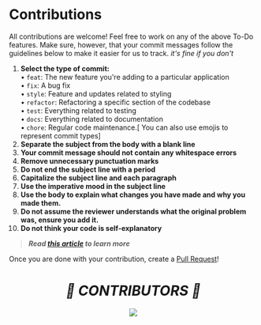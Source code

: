 # **Contributions**
All contributions are welcome! Feel free to work on any of the above To-Do features. Make sure, however, that your commit messages follow the guidelines below to make it easier for us to track. *it's fine if you don't*
1. **Select the type of commit:**  
• `feat`: The new feature you're adding to a particular application  
• `fix`: A bug fix  
• `style`: Feature and updates related to styling  
• `refactor`: Refactoring a specific section of the codebase  
• `test`: Everything related to testing  
• `docs`: Everything related to documentation  
• `chore`: Regular code maintenance.[ You can also use emojis to represent commit types]
2. **Separate the subject from the body with a blank line**
3. **Your commit message should not contain any whitespace errors**
4. **Remove unnecessary punctuation marks**
5. **Do not end the subject line with a period**
6. **Capitalize the subject line and each paragraph**
7. **Use the imperative mood in the subject line**
8. **Use the body to explain what changes you have made and why you made them.**
9. **Do not assume the reviewer understands what the original problem was, ensure you add it.**
10. **Do not think your code is self-explanatory**
> ***Read [this article](https://www.freecodecamp.org/news/writing-good-commit-messages-a-practical-guide/) to learn more***

Once you are done with your contribution, create a [Pull Request](https://github.com/BytesToBits/LockPass/pulls)!

<center style="margin-top:30px">
<h1><strong><em>💖 CONTRIBUTORS 💖</em></strong></h1>
<a href="https://github.com/BytesToBits/LockPass/graphs/contributors">
  <img src="https://contrib.rocks/image?repo=bytestobits/LockPass" />
</a>
</center>
